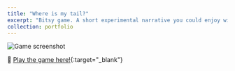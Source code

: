 ```yaml
---
title: "Where is my tail?"
excerpt: "Bitsy game. A short experimental narrative you could enjoy with a cup of tea. It's about wandering, remembering, and warm pixels."
collection: portfolio
---
```


<img src="https://pers-0.github.io/Portfolio/images/p2.png" alt="Game screenshot" style="max-width: 100%;">

🫧 [Play the game here!](https://pers-0.github.io/Portfolio/_pages/where_s_my_tail__pg_a_kitten_wak.html){:target="_blank"}
